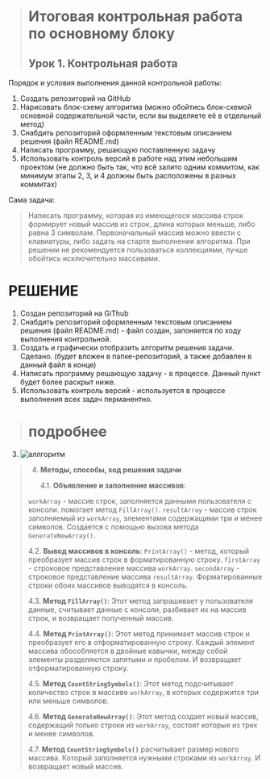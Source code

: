 > # Итоговая контрольная работа по основному блоку
> ## Урок 1. Контрольная работа

Порядок и условия выполнения данной контрольной работы:

1. Создать репозиторий на GitHub
2. Нарисовать блок-схему алгоритма (можно обойтись блок-схемой основной содержательной части, если вы выделяете её в отдельный метод)
3. Снабдить репозиторий оформленным текстовым описанием решения (файл README.md)
4. Написать программу, решающую поставленную задачу
5. Использовать контроль версий в работе над этим небольшим проектом (не должно быть так, что всё залито одним коммитом, как минимум этапы 2, 3, и 4 должны быть расположены в разных коммитах)

Сама задача:
> Написать программу, которая из имеющегося массива строк  формирует новый массив из строк, длина которых меньше, либо равна 3 символам. Первоначальный массив можно ввести с  клавиатуры, либо задать на старте выполнения алгоритма. При  решении не рекомендуется пользоваться коллекциями, лучше  обойтись исключительно массивами.

# РЕШЕНИЕ

1. Создан репозиторий на GiThub
2. Снабдить репозиторий оформленным текстовым описанием решения (файл README.md) - файл создан, запоняется по ходу выполнения контрольной.
3. Создать и графически отобразить алгоритм решения задачи. Сделано. (будет вложен в папке-репозиторий, а также добавлен в данный файл в конце)
4. Написать программу решающую задачу - в процессе. Данный пункт будет более раскрыт ниже.
5. Использовать контроль версий - используется в процессе выполнения всех задач перманентно.

> # подробнее
3. ![аллгоритм](аллгоритм.png "аллгоритм")

> 4. **Методы, способы, ход решения задачи**
>    
>    4.1. **Объявление и заполнение массивов**:
>   
>`workArray` - массив строк,  заполняется данными пользователя с консоли. помогает метод `FillArray()`.
`resultArray` - массив строк заполняемый из `workArray`, элементами содержащими три и менее символов. Создается с помощью вызова метода `GenerateNewArray()`.
>   
> 4.2. **Вывод массивов в консоль**:
`PrintArray()` - метод, который преобразует массив строк в форматированную строку.
`firstArray` - строковое представление массива `workArray`.
`secondArray` - строковое представление массива `resultArray`.
Форматированные строки обоих массивов выводятся в консоль.
>
> 4.3. **Метод `FillArray()`**:
Этот метод запрашивает у пользователя данные, считывает данные с консоли, разбивает их на массив строк, и возвращает полученный массив.
>
> 4.4. **Метод `PrintArray()`**:
Этот метод принимает массив строк и преобразует его в отформатированную строку. Каждый элемент массива обособляется в двойные кавычки, между собой элементы разделяются запятыми и пробелом. И возвращает отформатированную строку.
>
> 4.5. **Метод `CountStringSymbols()`**:
Этот метод подсчитывает количество строк в массиве `workArray`, в которых содержится три или меньше символов.
>
> 4.6. **Метод `GenerateNewArray()`**:
Этот метод создает новый массив, содержащий только строки из `workArray`, состоят которые из трех и менее символов.
>
> 4.7. **Метод `CountStringSymbols()`** расчитывает размер нового массива.
Который заполняется нужными строками из `workArray`.
И возвращает новый массив.
